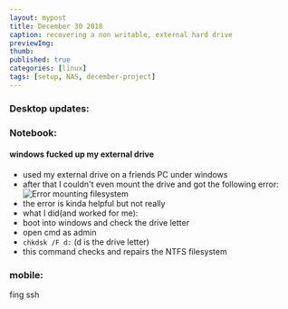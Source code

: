 ```yaml
---
layout: mypost
title: December 30 2018
caption: recovering a non writable, external hard drive
previewImg:
thumb:
published: true
categories: [linux]
tags: [setup, NAS, december-project]
---
```


### Desktop updates:

### Notebook:

#### windows fucked up my external drive
* used my external drive on a friends PC under windows
* after that I couldn't even mount the drive and got the following error:
![Error mounting filesystem](https://i.imgur.com/Q1ydJzu.png)
* the error is kinda helpful but not really
* what I did(and worked for me):
* boot into windows and check the drive letter
* open cmd as admin
* `chkdsk /F d:` (d is the drive letter)
* this command checks and repairs the NTFS filesystem

### mobile:
fing ssh